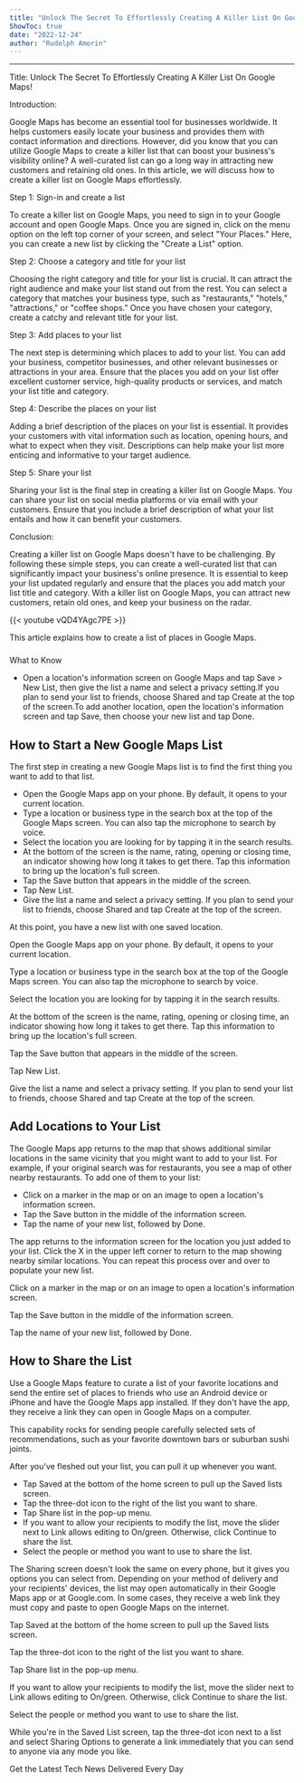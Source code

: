 ```yaml
---
title: "Unlock The Secret To Effortlessly Creating A Killer List On Google Maps!"
ShowToc: true 
date: "2022-12-24"
author: "Rudolph Amorin"
---
```

*****
Title: Unlock The Secret To Effortlessly Creating A Killer List On Google Maps!

Introduction:

Google Maps has become an essential tool for businesses worldwide. It helps customers easily locate your business and provides them with contact information and directions. However, did you know that you can utilize Google Maps to create a killer list that can boost your business's visibility online? A well-curated list can go a long way in attracting new customers and retaining old ones. In this article, we will discuss how to create a killer list on Google Maps effortlessly.

Step 1: Sign-in and create a list

To create a killer list on Google Maps, you need to sign in to your Google account and open Google Maps. Once you are signed in, click on the menu option on the left top corner of your screen, and select "Your Places." Here, you can create a new list by clicking the "Create a List" option.

Step 2: Choose a category and title for your list

Choosing the right category and title for your list is crucial. It can attract the right audience and make your list stand out from the rest. You can select a category that matches your business type, such as "restaurants," "hotels," "attractions," or "coffee shops." Once you have chosen your category, create a catchy and relevant title for your list.

Step 3: Add places to your list

The next step is determining which places to add to your list. You can add your business, competitor businesses, and other relevant businesses or attractions in your area. Ensure that the places you add on your list offer excellent customer service, high-quality products or services, and match your list title and category.

Step 4: Describe the places on your list

Adding a brief description of the places on your list is essential. It provides your customers with vital information such as location, opening hours, and what to expect when they visit. Descriptions can help make your list more enticing and informative to your target audience.

Step 5: Share your list

Sharing your list is the final step in creating a killer list on Google Maps. You can share your list on social media platforms or via email with your customers. Ensure that you include a brief description of what your list entails and how it can benefit your customers.

Conclusion:

Creating a killer list on Google Maps doesn't have to be challenging. By following these simple steps, you can create a well-curated list that can significantly impact your business's online presence. It is essential to keep your list updated regularly and ensure that the places you add match your list title and category. With a killer list on Google Maps, you can attract new customers, retain old ones, and keep your business on the radar.

{{< youtube vQD4YAgc7PE >}} 




This article explains how to create a list of places in Google Maps.

 
### 
What to Know
 
- Open a location's information screen on Google Maps and tap Save > New List, then give the list a name and select a privacy setting.If you plan to send your list to friends, choose Shared and tap Create at the top of the screen.To add another location, open the location's information screen and tap Save, then choose your new list and tap Done.

 
##   How to Start a New Google Maps List  
 

The first step in creating a new Google Maps list is to find the first thing you want to add to that list.

 
- Open the Google Maps app on your phone. By default, it opens to your current location.
 - Type a location or business type in the search box at the top of the Google Maps screen. You can also tap the microphone to search by voice.
 - Select the location you are looking for by tapping it in the search results.
 - At the bottom of the screen is the name, rating, opening or closing time, an indicator showing how long it takes to get there. Tap this information to bring up the location's full screen.
 - Tap the Save button that appears in the middle of the screen.
 - Tap New List.
 - Give the list a name and select a privacy setting. If you plan to send your list to friends, choose Shared and tap Create at the top of the screen.

 

At this point, you have a new list with one saved location.

 

Open the Google Maps app on your phone. By default, it opens to your current location.

 

Type a location or business type in the search box at the top of the Google Maps screen. You can also tap the microphone to search by voice.

 

Select the location you are looking for by tapping it in the search results.

 

At the bottom of the screen is the name, rating, opening or closing time, an indicator showing how long it takes to get there. Tap this information to bring up the location's full screen.

 

Tap the Save button that appears in the middle of the screen.

 

Tap New List.

 

Give the list a name and select a privacy setting. If you plan to send your list to friends, choose Shared and tap Create at the top of the screen.

 
##   Add Locations to Your List  
 

The Google Maps app returns to the map that shows additional similar locations in the same vicinity that you might want to add to your list. For example, if your original search was for restaurants, you see a map of other nearby restaurants. To add one of them to your list:

 
- Click on a marker in the map or on an image to open a location's information screen.
 - Tap the Save button in the middle of the information screen.
 - Tap the name of your new list, followed by Done.

 

The app returns to the information screen for the location you just added to your list. Click the X in the upper left corner to return to the map showing nearby similar locations. You can repeat this process over and over to populate your new list.

 

Click on a marker in the map or on an image to open a location's information screen.

 

Tap the Save button in the middle of the information screen.

 

Tap the name of your new list, followed by Done.

 
##   How to Share the List  
 

Use a Google Maps feature to curate a list of your favorite locations and send the entire set of places to friends who use an Android device or iPhone and have the Google Maps app installed. If they don't have the app, they receive a link they can open in Google Maps on a computer.

 

This capability rocks for sending people carefully selected sets of recommendations, such as your favorite downtown bars or suburban sushi joints.

 

After you've fleshed out your list, you can pull it up whenever you want.

 
- Tap Saved at the bottom of the home screen to pull up the Saved lists screen.
 - Tap the three-dot icon to the right of the list you want to share.
 - Tap Share list in the pop-up menu.
 - If you want to allow your recipients to modify the list, move the slider next to Link allows editing to On/green. Otherwise, click Continue to share the list.
 - Select the people or method you want to use to share the list.

 

The Sharing screen doesn't look the same on every phone, but it gives you options you can select from. Depending on your method of delivery and your recipients' devices, the list may open automatically in their Google Maps app or at Google.com. In some cases, they receive a web link they must copy and paste to open Google Maps on the internet.

 

Tap Saved at the bottom of the home screen to pull up the Saved lists screen.

 

Tap the three-dot icon to the right of the list you want to share.

 

Tap Share list in the pop-up menu.

 

If you want to allow your recipients to modify the list, move the slider next to Link allows editing to On/green. Otherwise, click Continue to share the list.

 

Select the people or method you want to use to share the list.

 
While you're in the Saved List screen, tap the three-dot icon next to a list and select Sharing Options to generate a link immediately that you can send to anyone via any mode you like.
 

Get the Latest Tech News Delivered Every Day




